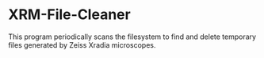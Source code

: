 # XRM-File-Cleaner
This program periodically scans the filesystem to find and delete temporary files generated by Zeiss Xradia microscopes.
